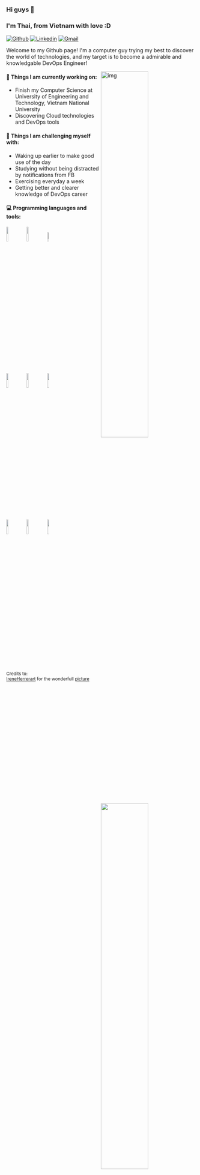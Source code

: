 ### Hi guys 👋 
### I'm Thai, from Vietnam with love :D

[![Github](https://img.shields.io/badge/-Github-000?style=flat&logo=Github&logoColor=white)](https://github.com/thainm-uet)
[![Linkedin](https://img.shields.io/badge/-LinkedIn-blue?style=flat&logo=Linkedin&logoColor=white)](www.linkedin.com/in/thainm-uet)
[![Gmail](https://img.shields.io/badge/-Gmail-c14438?style=flat&logo=Gmail&logoColor=white)](mailto:thainm.uet@gmail.com)

Welcome to my Github page! I'm a computer guy trying my best to discover the world of technologies, and my target is to become a admirable and knowledgable DevOps Engineer!

<img align="right" alt="img" src="https://assets-global.website-files.com/5d514fd9493b0575f03520bd/5da4e8ec22048842f249c366_5d98f458c33c8905ca761c74_You-Cant-just-rename-you-IT-Ops-team-and-call-it-DevOps-1648x824.jpg" width="50%" height="auto" />


#### 🌱 Things I am currently working on: 
- Finish my Computer Science at University of Engineering and Technology, Vietnam National University
- Discovering Cloud technologies and DevOps tools

#### :muscle: Things I am challenging myself with:
- Waking up earlier to make good use of the day
- Studying without being distracted by notifications from FB
- Exercising everyday a week
- Getting better and clearer knowledge of DevOps career

#### :computer: Programming languages and tools: 
<p>
	<img width="50%" align="right" src="https://github-readme-stats.vercel.app/api?username=thainm-uet&show_icons=true&hide_border=true" />

<code><img width="10%" src="https://www.vectorlogo.zone/logos/java/java-ar21.svg"></code>
<code><img width="10%" src="https://www.vectorlogo.zone/logos/python/python-ar21.svg"></code>
<code><img width="8%" src="https://www.vectorlogo.zone/logos/r-project/r-project-icon.svg"></code>
<br />
<code><img width="10%" src="https://www.vectorlogo.zone/logos/pocoo_flask/pocoo_flask-ar21.svg"></code>
<code><img width="10%" src="https://www.vectorlogo.zone/logos/mysql/mysql-ar21.svg"></code>
<code><img width="10%" src="https://www.vectorlogo.zone/logos/mongodb/mongodb-ar21.svg"></code>
<br />
<code><img width="10%" src="https://www.vectorlogo.zone/logos/apache_spark/apache_spark-ar21.svg"></code>
<code><img width="10%" src="https://www.vectorlogo.zone/logos/apache_hadoop/apache_hadoop-ar21.svg"></code>
<code><img width="10%" src="https://www.vectorlogo.zone/logos/git-scm/git-scm-ar21.svg"></code>
</p>

<sub>Credits to: <br/>[IreneHerrerart](https://www.artstation.com/ireneherrera) for the wonderfull [picture](https://github.com/FernandoRoldan93/FernandoRoldan93/blob/master/cover_image.jpg)</sub>
